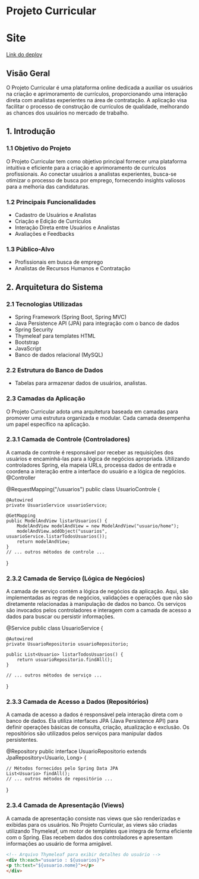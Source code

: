 # Projeto Curricular

# Site
[Link do deploy](https://curricular-site.onrender.com/home.html)
 
## Visão Geral
 
O Projeto Curricular é uma plataforma online dedicada a auxiliar os usuários na criação e aprimoramento de currículos, proporcionando uma interação direta com analistas experientes na área de contratação. A aplicação visa facilitar o processo de construção de currículos de qualidade, melhorando as chances dos usuários no mercado de trabalho.
 
## 1. Introdução
 
### 1.1 Objetivo do Projeto
 
O Projeto Curricular tem como objetivo principal fornecer uma plataforma intuitiva e eficiente para a criação e aprimoramento de currículos profissionais. Ao conectar usuários a analistas experientes, busca-se otimizar o processo de busca por emprego, fornecendo insights valiosos para a melhoria das candidaturas.
 
### 1.2 Principais Funcionalidades
 
- Cadastro de Usuários e Analistas
- Criação e Edição de Currículos
- Interação Direta entre Usuários e Analistas
- Avaliações e Feedbacks
 
### 1.3 Público-Alvo
 
- Profissionais em busca de emprego
- Analistas de Recursos Humanos e Contratação
 
## 2. Arquitetura do Sistema
 
### 2.1 Tecnologias Utilizadas
 
- Spring Framework (Spring Boot, Spring MVC)
- Java Persistence API (JPA) para integração com o banco de dados
- Spring Security
- Thymeleaf para templates HTML
- Bootstrap
- JavaScript
- Banco de dados relacional (MySQL)
 
### 2.2 Estrutura do Banco de Dados
 
- Tabelas para armazenar dados de usuários, analistas.
 
### 2.3 Camadas da Aplicação
 
O Projeto Curricular adota uma arquitetura baseada em camadas para promover uma estrutura organizada e modular. Cada camada desempenha um papel específico na aplicação.
 
### 2.3.1 Camada de Controle (Controladores)
A camada de controle é responsável por receber as requisições dos usuários e encaminhá-las para a lógica de negócios apropriada. Utilizando controladores Spring, ela mapeia URLs, processa dados de entrada e coordena a interação entre a interface do usuário e a lógica de negócios.
@Controller
 
@RequestMapping("/usuarios")
public class UsuarioControle {
 
    @Autowired
    private UsuarioService usuarioService;
 
    @GetMapping
    public ModelAndView listarUsuarios() {
        ModelAndView modelAndView = new ModelAndView("usuario/home");
        modelAndView.addObject("usuarios", usuarioService.listarTodosUsuarios());
        return modelAndView;
    }
    // ... outros métodos de controle ...
}
### 2.3.2 Camada de Serviço (Lógica de Negócios)
A camada de serviço contém a lógica de negócios da aplicação. Aqui, são implementadas as regras de negócios, validações e operações que não são diretamente relacionadas à manipulação de dados no banco. Os serviços são invocados pelos controladores e interagem com a camada de acesso a dados para buscar ou persistir informações.
 
@Service
public class UsuarioService {
 
    @Autowired
    private UsuarioRepositorio usuarioRepositorio;
 
    public List<Usuario> listarTodosUsuarios() {
        return usuarioRepositorio.findAll();
    }
 
    // ... outros métodos de serviço ...
}
 
### 2.3.3 Camada de Acesso a Dados (Repositórios)
A camada de acesso a dados é responsável pela interação direta com o banco de dados. Ela utiliza interfaces JPA (Java Persistence API) para definir operações básicas de consulta, criação, atualização e exclusão. Os repositórios são utilizados pelos serviços para manipular dados persistentes.
 
@Repository
public interface UsuarioRepositorio extends JpaRepository<Usuario, Long> {
 
    // Métodos fornecidos pelo Spring Data JPA
    List<Usuario> findAll();
    // ... outros métodos de repositório ...
}
 
### 2.3.4 Camada de Apresentação (Views)
A camada de apresentação consiste nas views que são renderizadas e exibidas para os usuários. No Projeto Curricular, as views são criadas utilizando Thymeleaf, um motor de templates que integra de forma eficiente com o Spring. Elas recebem dados dos controladores e apresentam informações ao usuário de forma amigável.
 
```html
<!-- Arquivo Thymeleaf para exibir detalhes do usuário -->
<div th:each="usuario : ${usuarios}">
<p th:text="${usuario.nome}"></p>
</div>
